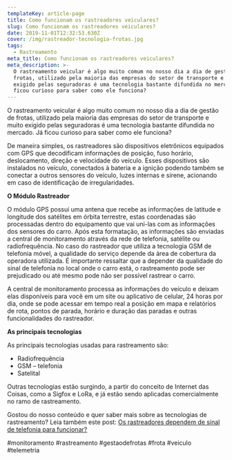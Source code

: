 ```yaml
---
templateKey: article-page
title: Como funcionam os rastreadores veiculares?
slug: Como funcionam os rastreadores veiculares?
date: 2019-11-01T12:32:53.630Z
cover: /img/rastreador-tecnologia-frotas.jpg
tags:
  - Rastreamento
meta_title: Como funcionam os rastreadores veiculares?
meta_description: >-
  O rastreamento veicular é algo muito comum no nosso dia a dia de gestão de
  frotas, utilizado pela maioria das empresas do setor de transporte e muito
  exigido pelas seguradoras é uma tecnologia bastante difundida no mercado. Já
  ficou curioso para saber como ele funciona?
---
```

O rastreamento veicular é algo muito comum no nosso dia a dia de gestão de frotas, utilizado pela maioria das empresas do setor de transporte e muito exigido pelas seguradoras é uma tecnologia bastante difundida no mercado. Já ficou curioso para saber como ele funciona?

De maneira simples, os rastreadores são dispositivos eletrônicos equipados com GPS que decodificam informações de posição, fuso horário, deslocamento, direção e velocidade do veículo. Esses dispositivos são instalados no veículo, conectados à bateria e a ignição podendo também se conectar a outros sensores do veículo, luzes internas e sirene, acionando em caso de identificação de irregularidades. 

**O Módulo Rastreador**

O módulo GPS possui uma antena que recebe as informações de latitude e longitude dos satélites em órbita terrestre, estas coordenadas são processadas dentro do equipamento que vai uni-las com as informações dos sensores do carro. Após esta formatação, as informações são enviadas a central de monitoramento através da rede de telefonia, satélite ou radiofrequência. No caso do rastreador que utiliza a tecnologia GSM de telefonia móvel, a qualidade do serviço depende da área de cobertura da operadora utilizada. É importante ressaltar que a depender da qualidade do sinal de telefonia no local onde o carro está, o rastreamento pode ser prejudicado ou até mesmo pode não ser possível rastrear o carro. 

A central de monitoramento processa as informações do veículo e deixam elas disponíveis para você em um site ou aplicativo de celular, 24 horas por dia, onde se pode acessar em tempo real a posição em mapa e relatórios de rota, pontos de parada, horário e duração das paradas e outras funcionalidades do rastreador. 

**As principais tecnologias**

As principais tecnologias usadas para rastreamento são:

* Radiofrequência
* GSM – telefonia
* Satelital

Outras tecnologias estão surgindo, a partir do conceito de Internet das Coisas, como a Sigfox e LoRa, e já estão sendo aplicadas comercialmente no ramo de rastreamento.

Gostou do nosso conteúdo e quer saber mais sobre as tecnologias de rastreamento? Leia também este post: [Os rastreadores dependem de sinal de telefonia para funcionar? ](https://www.infleet.com.br/blog/os-rastreadores-dependem-de-sinal-de-telefonia-para-funcionar/)

\#monitoramento #rastreamento #gestaodefrotas #frota #veiculo #telemetria
